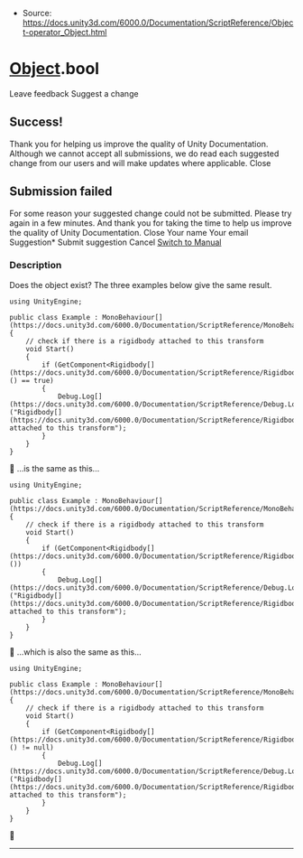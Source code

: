 * Source: https://docs.unity3d.com/6000.0/Documentation/ScriptReference/Object-operator_Object.html

#  [Object](https://docs.unity3d.com/6000.0/Documentation/ScriptReference/Object.html).bool
Leave feedback
Suggest a change
## Success!
Thank you for helping us improve the quality of Unity Documentation. Although we cannot accept all submissions, we do read each suggested change from our users and will make updates where applicable.
Close
## Submission failed
For some reason your suggested change could not be submitted. Please <a>try again</a> in a few minutes. And thank you for taking the time to help us improve the quality of Unity Documentation.
Close
Your name Your email Suggestion* Submit suggestion
Cancel
[Switch to Manual](https://docs.unity3d.com/6000.0/Documentation/Manual/class-Object.html "Go to Object Component in the Manual")
### Description
Does the object exist?
The three examples below give the same result.
```
using UnityEngine;  
  
public class Example : MonoBehaviour[](https://docs.unity3d.com/6000.0/Documentation/ScriptReference/MonoBehaviour.html)
{
    // check if there is a rigidbody attached to this transform
    void Start()
    {
        if (GetComponent<Rigidbody[](https://docs.unity3d.com/6000.0/Documentation/ScriptReference/Rigidbody.html)>() == true)
        {
            Debug.Log[](https://docs.unity3d.com/6000.0/Documentation/ScriptReference/Debug.Log.html)("Rigidbody[](https://docs.unity3d.com/6000.0/Documentation/ScriptReference/Rigidbody.html) attached to this transform");
        }
    }
}

```

...is the same as this...
```
using UnityEngine;  
  
public class Example : MonoBehaviour[](https://docs.unity3d.com/6000.0/Documentation/ScriptReference/MonoBehaviour.html)
{
    // check if there is a rigidbody attached to this transform
    void Start()
    {
        if (GetComponent<Rigidbody[](https://docs.unity3d.com/6000.0/Documentation/ScriptReference/Rigidbody.html)>())
        {
            Debug.Log[](https://docs.unity3d.com/6000.0/Documentation/ScriptReference/Debug.Log.html)("Rigidbody[](https://docs.unity3d.com/6000.0/Documentation/ScriptReference/Rigidbody.html) attached to this transform");
        }
    }
}

```

...which is also the same as this...
```
using UnityEngine;  
  
public class Example : MonoBehaviour[](https://docs.unity3d.com/6000.0/Documentation/ScriptReference/MonoBehaviour.html)
{
    // check if there is a rigidbody attached to this transform
    void Start()
    {
        if (GetComponent<Rigidbody[](https://docs.unity3d.com/6000.0/Documentation/ScriptReference/Rigidbody.html)>() != null)
        {
            Debug.Log[](https://docs.unity3d.com/6000.0/Documentation/ScriptReference/Debug.Log.html)("Rigidbody[](https://docs.unity3d.com/6000.0/Documentation/ScriptReference/Rigidbody.html) attached to this transform");
        }
    }
}

```

* * *
